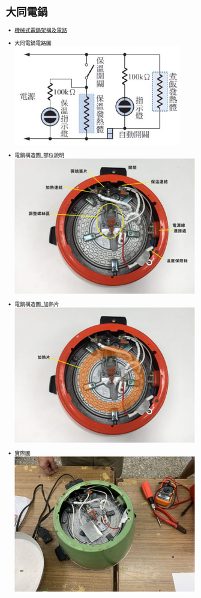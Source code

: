 # 大同電鍋

- [機械式電鍋架構及電路](./機械式電鍋架構及電路.pdf)

- 大同電鍋電路圖
![大同電鍋電路圖](./大同電鍋電路圖.PNG)

- 電鍋構造圖_部位說明
![電鍋構造圖_部位說明](./電鍋構造圖_部位說明.webp)

- 電鍋構造圖_加熱片
![電鍋構造圖_加熱片](./電鍋構造圖_加熱片.webp)

- 實際圖
![實際圖](./實際圖.jpg)